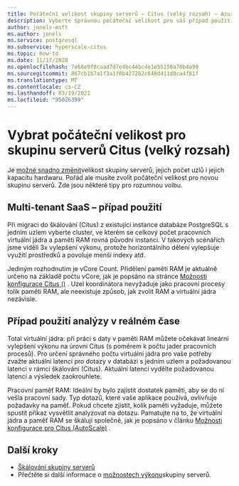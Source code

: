 ```yaml
---
title: Počáteční velikost skupiny serverů – Citus (velký rozsah) – Azure Database for PostgreSQL
description: Vyberte správnou počáteční velikost pro váš případ použití.
author: jonels-msft
ms.author: jonels
ms.service: postgresql
ms.subservice: hyperscale-citus
ms.topic: how-to
ms.date: 11/17/2020
ms.openlocfilehash: 7e68e9f8caad7d7e4bc44bc4e1e55150a78b4a98
ms.sourcegitcommit: 867cb1b7a1f3a1f0b427282c648d411d0ca4f81f
ms.translationtype: MT
ms.contentlocale: cs-CZ
ms.lasthandoff: 03/19/2021
ms.locfileid: "95026399"
---
```

# <a name="pick-initial-size-for-hyperscale-citus-server-group"></a>Vybrat počáteční velikost pro skupinu serverů Citus (velký rozsah)

Je [možné snadno změnit](howto-hyperscale-scale-grow.md)velikost skupiny serverů, jejich počet uzlů i jejich kapacitu hardwaru. Pořád ale musíte zvolit počáteční velikost pro novou skupinu serverů. Zde jsou některé tipy pro rozumnou volbu.

## <a name="multi-tenant-saas-use-case"></a>Multi-tenant SaaS – případ použití

Při migraci do škálování (Citus) z existující instance databáze PostgreSQL s jedním uzlem vyberte cluster, ve kterém se celkový počet pracovních virtuální jádra a paměti RAM rovná původní instanci. V takových scénářích jsme viděli 3x vylepšení výkonu, protože horizontálního dělení vylepšuje využití prostředků a povoluje menší indexy atd.

Jediným rozhodnutím je vCore Count. Přidělení paměti RAM je aktuálně určeno na základě počtu vCore, jak je popsáno na stránce [Možnosti konfigurace Citus ()](concepts-hyperscale-configuration-options.md) .
Uzel koordinátora nevyžaduje jako pracovní procesy tolik paměti RAM, ale neexistuje způsob, jak zvolit RAM a virtuální jádra nezávisle.

## <a name="real-time-analytics-use-case"></a>Případ použití analýzy v reálném čase

Total virtuální jádra: při práci s daty v paměti RAM můžete očekávat lineární vylepšení výkonu na úrovni Citus (s poměrem k počtu jader pracovních procesů). Pro určení správného počtu virtuální jádra pro vaše potřeby zvažte aktuální latenci pro dotazy v databázi s jedním uzlem a požadovanou latenci v rámci škálování (Citus). Aktuální latenci vydělte požadovanou latencí a výsledek zaokrouhlete.

Pracovní paměť RAM: Ideální by bylo zajistit dostatek paměti, aby se do ní vešla pracovní sady. Typ dotazů, které vaše aplikace používá, ovlivňuje požadavky na paměť. Pokud chcete zjistit, kolik paměti vyžaduje, můžete spustit příkaz vysvětlit analyzovat na dotazu. Pamatujte na to, že virtuální jádra a paměť RAM se škálují společně, jak je popsáno v článku [Možnosti konfigurace pro Citus (AutoScale)](concepts-hyperscale-configuration-options.md) .

## <a name="next-steps"></a>Další kroky

- [Škálování skupiny serverů](howto-hyperscale-scale-grow.md)
- Přečtěte si další informace o [možnostech výkonu](concepts-hyperscale-configuration-options.md)skupiny serverů.
